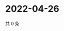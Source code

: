 # 2022-04-26

共 0 条

<!-- BEGIN WEIBO -->
<!-- 最后更新时间 Tue Apr 26 2022 21:27:44 GMT+0800 (China Standard Time) -->

<!-- END WEIBO -->
